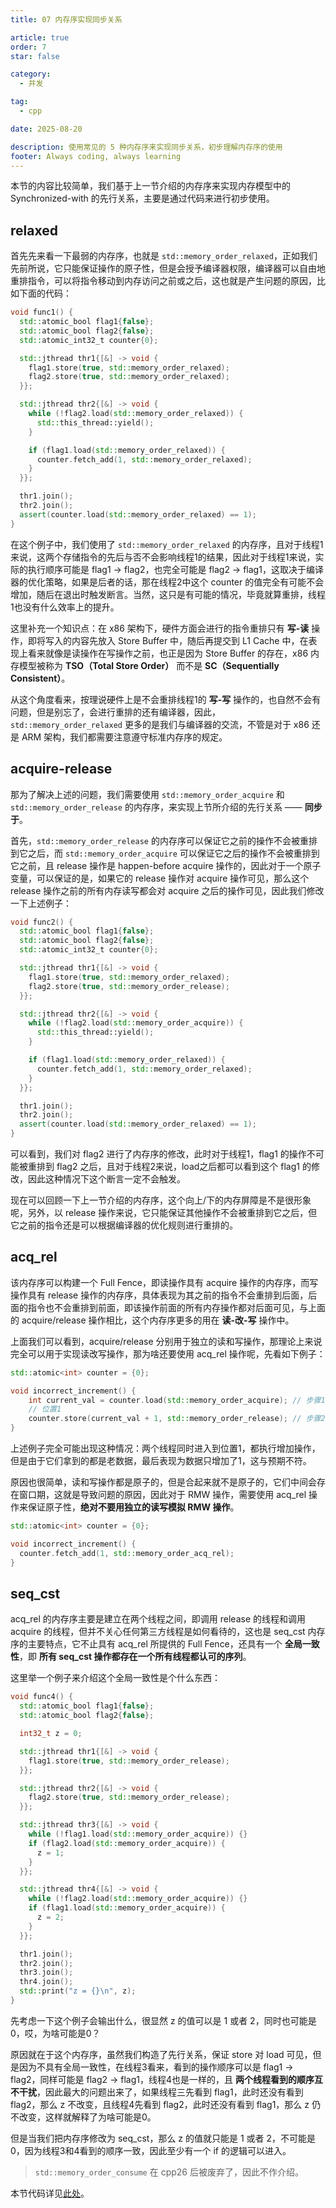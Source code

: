 ```yaml
---
title: 07 内存序实现同步关系

article: true
order: 7
star: false

category:
  - 并发

tag:
  - cpp

date: 2025-08-20

description: 使用常见的 5 种内存序来实现同步关系，初步理解内存序的使用
footer: Always coding, always learning
---
```


<!-- more -->

本节的内容比较简单，我们基于上一节介绍的内存序来实现内存模型中的 Synchronized-with 的先行关系，主要是通过代码来进行初步使用。

## relaxed

首先先来看一下最弱的内存序，也就是 `std::memory_order_relaxed`，正如我们先前所说，它只能保证操作的原子性，但是会授予编译器权限，编译器可以自由地重排指令，可以将指令移动到内存访问之前或之后，这也就是产生问题的原因，比如下面的代码：

```cpp
void func1() {
  std::atomic_bool flag1{false};
  std::atomic_bool flag2{false};
  std::atomic_int32_t counter{0};

  std::jthread thr1{[&] -> void {
    flag1.store(true, std::memory_order_relaxed);
    flag2.store(true, std::memory_order_relaxed);
  }};

  std::jthread thr2{[&] -> void {
    while (!flag2.load(std::memory_order_relaxed)) {
      std::this_thread::yield();
    }

    if (flag1.load(std::memory_order_relaxed)) {
      counter.fetch_add(1, std::memory_order_relaxed);
    }
  }};

  thr1.join();
  thr2.join();
  assert(counter.load(std::memory_order_relaxed) == 1);
}
```

在这个例子中，我们使用了 `std::memory_order_relaxed` 的内存序，且对于线程1来说，这两个存储指令的先后与否不会影响线程1的结果，因此对于线程1来说，实际的执行顺序可能是 flag1 -> flag2，也完全可能是 flag2 -> flag1，这取决于编译器的优化策略，如果是后者的话，那在线程2中这个 counter 的值完全有可能不会增加，随后在退出时触发断言。当然，这只是有可能的情况，毕竟就算重排，线程1也没有什么效率上的提升。

这里补充一个知识点：在 x86 架构下，硬件方面会进行的指令重排只有 **写-读** 操作，即将写入的内容先放入 Store Buffer 中，随后再提交到 L1 Cache 中，在表现上看来就像是读操作在写操作之前，也正是因为 Store Buffer 的存在，x86 内存模型被称为 **TSO（Total Store Order）** 而不是 **SC（Sequentially Consistent）**。

从这个角度看来，按理说硬件上是不会重排线程1的 **写-写** 操作的，也自然不会有问题，但是别忘了，会进行重排的还有编译器，因此，`std::memory_order_relaxed` 更多的是我们与编译器的交流，不管是对于 x86 还是 ARM 架构，我们都需要注意遵守标准内存序的规定。

## acquire-release

那为了解决上述的问题，我们需要使用 `std::memory_order_acquire` 和 `std::memory_order_release` 的内存序，来实现上节所介绍的先行关系 —— **同步于**。

首先，`std::memory_order_release` 的内存序可以保证它之前的操作不会被重排到它之后，而 `std::memory_order_acquire` 可以保证它之后的操作不会被重排到它之前，且 release 操作是 happen-before acquire 操作的，因此对于一个原子变量，可以保证的是，如果它的 release 操作对 acquire 操作可见，那么这个 release 操作之前的所有内存读写都会对 acquire 之后的操作可见，因此我们修改一下上述例子：

```cpp
void func2() {
  std::atomic_bool flag1{false};
  std::atomic_bool flag2{false};
  std::atomic_int32_t counter{0};

  std::jthread thr1{[&] -> void {
    flag1.store(true, std::memory_order_relaxed);
    flag2.store(true, std::memory_order_release);
  }};

  std::jthread thr2{[&] -> void {
    while (!flag2.load(std::memory_order_acquire)) {
      std::this_thread::yield();
    }

    if (flag1.load(std::memory_order_relaxed)) {
      counter.fetch_add(1, std::memory_order_relaxed);
    }
  }};

  thr1.join();
  thr2.join();
  assert(counter.load(std::memory_order_relaxed) == 1);
}
```

可以看到，我们对 flag2 进行了内存序的修改，此时对于线程1，flag1 的操作不可能被重排到 flag2 之后，且对于线程2来说，load之后都可以看到这个 flag1 的修改，因此这种情况下这个断言一定不会触发。

现在可以回顾一下上一节介绍的内存序，这个向上/下的内存屏障是不是很形象呢，另外，以 release 操作来说，它只能保证其他操作不会被重排到它之后，但它之前的指令还是可以根据编译器的优化规则进行重排的。

## acq_rel

该内存序可以构建一个 Full Fence，即读操作具有 acquire 操作的内存序，而写操作具有 release 操作的内存序，具体表现为其之前的指令不会重排到后面，后面的指令也不会重排到前面，即该操作前面的所有内存操作都对后面可见，与上面的 acquire/release 操作相比，这个内存序更多的用在 **读-改-写** 操作中。

上面我们可以看到，acquire/release 分别用于独立的读和写操作，那理论上来说完全可以用于实现读改写操作，那为啥还要使用 acq_rel 操作呢，先看如下例子：

```cpp
std::atomic<int> counter = {0};

void incorrect_increment() {
    int current_val = counter.load(std::memory_order_acquire); // 步骤1: 读
    // 位置1
    counter.store(current_val + 1, std::memory_order_release); // 步骤2: 写
}
```

上述例子完全可能出现这种情况：两个线程同时进入到位置1，都执行增加操作，但是由于它们拿到的都是老数据，最后表现为数据只增加了1，这与预期不符。

原因也很简单，读和写操作都是原子的，但是合起来就不是原子的，它们中间会存在窗口期，这就是导致问题的原因，因此对于 RMW 操作，需要使用 acq_rel 操作来保证原子性，**绝对不要用独立的读写模拟 RMW 操作**。

```cpp
std::atomic<int> counter = {0};

void incorrect_increment() {
  counter.fetch_add(1, std::memory_order_acq_rel);
}
```

## seq_cst

acq_rel 的内存序主要是建立在两个线程之间，即调用 release 的线程和调用 acquire 的线程，但并不关心任何第三方线程是如何看待的，这也是 seq_cst 内存序的主要特点，它不止具有 acq_rel 所提供的 Full Fence，还具有一个 **全局一致性**，即 **所有 seq_cst 操作都存在一个所有线程都认可的序列**。

这里举一个例子来介绍这个全局一致性是个什么东西：

```cpp
void func4() {
  std::atomic_bool flag1{false};
  std::atomic_bool flag2{false};

  int32_t z = 0;

  std::jthread thr1{[&] -> void {
    flag1.store(true, std::memory_order_release);
  }};

  std::jthread thr2{[&] -> void {
    flag2.store(true, std::memory_order_release);
  }};

  std::jthread thr3{[&] -> void {
    while (!flag1.load(std::memory_order_acquire)) {}
    if (flag2.load(std::memory_order_acquire)) {
      z = 1;
    }
  }};

  std::jthread thr4{[&] -> void {
    while (!flag2.load(std::memory_order_acquire)) {}
    if (flag1.load(std::memory_order_acquire)) {
      z = 2;
    }
  }};

  thr1.join();
  thr2.join();
  thr3.join();
  thr4.join();
  std::print("z = {}\n", z);
}
```

先考虑一下这个例子会输出什么，很显然 z 的值可以是 1 或者 2，同时也可能是0，哎，为啥可能是0？

原因就在于这个内存序，虽然我们构造了先行关系，保证 store 对 load 可见，但是因为不具有全局一致性，在线程3看来，看到的操作顺序可以是 flag1 -> flag2，同样可能是 flag2 -> flag1，线程4也是一样的，且 **两个线程看到的顺序互不干扰**，因此最大的问题出来了，如果线程三先看到 flag1，此时还没有看到 flag2，那么 z 不改变，且线程4先看到 flag2，此时还没有看到 flag1，那么 z 仍不改变，这样就解释了为啥可能是0。

但是当我们把内存序修改为 seq_cst，那么 z 的值就只能是 1 或者 2，不可能是 0，因为线程3和4看到的顺序一致，因此至少有一个 if 的逻辑可以进入。

> `std::memory_order_consume` 在 cpp26 后被废弃了，因此不作介绍。

本节代码详见[此处](https://github.com/KBchulan/ClBlogs-Src/blob/main/blogs-main/concurrent/06-atomic/main.cc)。
